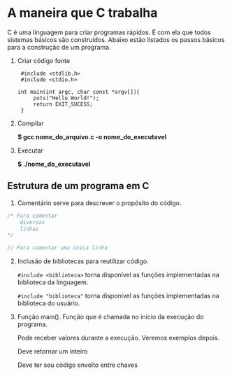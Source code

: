 # A maneira que C trabalha

C é uma linguagem para criar programas rápidos. É com ela que todos sistemas básicos são construı́dos. Abaixo estão listados os passos básicos para a construção de um programa.

1. Criar código fonte

        #include <stdlib.h>
        #include <stdio.h>
       
	   int main(int argc, char const *argv[]){
        	puts("Hello World!");
        	return EXIT_SUCESS;
        }
2. Compilar

 	**$ gcc nome_do_arquivo.c -o nome_do_executavel** 

3. Executar

	**$ ./nome_do_executavel**

## Estrutura de um programa em C

1. Comentário serve para descrever o propósito do código.
```c
/* Para comentar
	diversas
	linhas
*/

// Para comentar uma única linha
```

2.  Inclusão de bibliotecas para reutilizar código.

	`#include <biblioteca>` torna disponível as funções implementadas na biblioteca da linguagem. 
	
	`#include "biblioteca"` torna disponível as funções implementadas na biblioteca do usuário. 

3. Função main(). Função que é chamada no inı́cio da execução do programa.

	Pode receber valores durante a execução. Veremos exemplos depois.

	Deve retornar um inteiro

	Deve ter seu código envolto entre chaves
